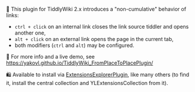 📝 This plugin for TiddlyWiki 2.x introduces a "non-cumulative" behavior of links:

* `ctrl + click` on an internal link closes the link source tiddler and opens another one,
* `alt + click` on an external link opens the page in the current tab,
* both modifiers (`ctrl` and `alt`) may be configured.

👀 For more info and a live demo, see https://yakovl.github.io/TiddlyWiki_FromPlaceToPlacePlugin/

🛍️ Available to install via [ExtensionsExplorerPlugin](https://github.com/YakovL/TiddlyWiki_ExtensionsExplorerPlugin),
like many others (to find it, install the central collection and YLExtensionsCollection from it).
